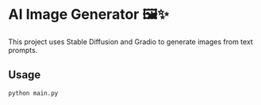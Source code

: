 # AI Image Generator 🖼️✨

This project uses Stable Diffusion and Gradio to generate images from text prompts.

## Usage

```bash
python main.py
